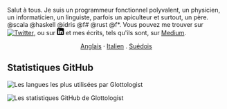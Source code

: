 Salut à tous. Je suis un programmeur fonctionnel polyvalent, un physicien, un informaticien, un linguiste, parfois un apiculteur et surtout, un père. @scala @haskell @idris @f# @rust @f*.
Vous pouvez me trouver sur [![Twitter][1.2]][1], ou sur [![LinkedIn][3.2]][3] et mes écrits, tels qu'ils sont, sur [Medium](https://medium.com/@glottologist).

<p align="center">
  <a href="/README.md">Anglais</a>
  ·
  <a href="/README_IT.md">Italien</a>
  .
  <a href="/README_SV.md">Suédois</a>
</p>


## Statistiques GitHub

![Les langues les plus utilisées par Glottologist](https://github-readme-stats.vercel.app/api/top-langs/?username=glottologist&count_private=true&layout=compact&langs_count=10&hide=html,css,javascript,dockerfile&theme=onedark)


![Les statistiques GitHub de Glottologist](https://github-readme-stats.vercel.app/api?username=glottologist&show_icons=true&theme=onedark)


[1.2]: http://i.imgur.com/wWzX9uB.png (twitter icon)
[2.2]: http://i.imgur.com/9I6NRUm.png (github icon)
[3.2]: https://github.com/glottologist/glottologist/blob/main/linkedin-3-16.png (linkedin icon)

<!-- links to your social media accounts -->

[1]: https://twitter.com/theglottologist
[2]: https://github.com/Glottologist
[3]: https://www.linkedin.com/in/jasonridgwaytaylor/
[4]: https://medium.com/@glottologist




